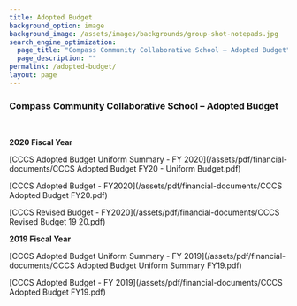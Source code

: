 ```yaml
---
title: Adopted Budget
background_option: image
background_image: /assets/images/backgrounds/group-shot-notepads.jpg
search_engine_optimization:
  page_title: "Compass Community Collaborative School – Adopted Budget"
  page_description: ""
permalink: /adopted-budget/
layout: page
---
```


### Compass Community Collaborative School – Adopted Budget

&nbsp;

**2020 Fiscal Year**

[CCCS Adopted Budget Uniform Summary - FY 2020](/assets/pdf/financial-documents/CCCS Adopted Budget FY20 - Uniform Budget.pdf)

[CCCS Adopted Budget - FY2020](/assets/pdf/financial-documents/CCCS Adopted Budget FY20.pdf)

[CCCS Revised Budget - FY2020](/assets/pdf/financial-documents/CCCS Revised Budget 19 20.pdf)

**2019 Fiscal Year**

[CCCS Adopted Budget Uniform Summary - FY 2019](/assets/pdf/financial-documents/CCCS Adopted Budget Uniform Summary FY19.pdf)

[CCCS Adopted Budget - FY 2019](/assets/pdf/financial-documents/CCCS Adopted Budget FY19.pdf)

#### &nbsp;